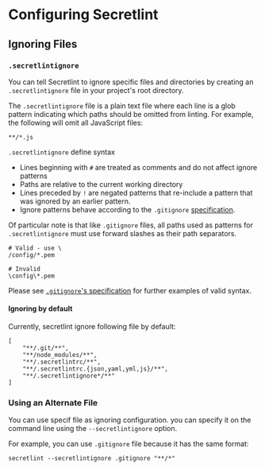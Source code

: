 # Configuring Secretlint

## Ignoring Files

### `.secretlintignore`

You can tell Secretlint to ignore specific files and directories by creating an `.secretlintignore` file in your project's root directory. 

The `.secretlintignore` file is a plain text file where each line is a glob pattern indicating which paths should be omitted from linting. For example, the following will omit all JavaScript files:

```text
**/*.js
```

`.secretlintignore` define syntax

- Lines beginning with `#` are treated as comments and do not affect ignore patterns
- Paths are relative to the current working directory
- Lines preceded by `!` are negated patterns that re-include a pattern that was ignored by an earlier pattern.
- Ignore patterns behave according to the `.gitignore` [specification](https://git-scm.com/docs/gitignore).

Of particular note is that like `.gitignore` files, all paths used as patterns for `.secretlintignore` must use forward slashes as their path separators.

```text
# Valid - use \
/config/*.pem

# Invalid
\config\*.pem
```

Please see [`.gitignore`'s specification](https://git-scm.com/docs/gitignor) for further examples of valid syntax.

#### Ignoring by default

Currently, secretlint ignore following file by default:

```
[
    "**/.git/**",
    "**/node_modules/**",
    "**/.secretlintrc/**",
    "**/.secretlintrc.{json,yaml,yml,js}/**",
    "**/.secretlintignore*/**"
]
```

### Using an Alternate File

You can use specif file as ignoring configuration.
you can specify it on the command line using the `--secretlintignore` option. 

For example, you can use `.gitignore` file because it has the same format:

    secretlint --secretlintignore .gitignore "**/*"